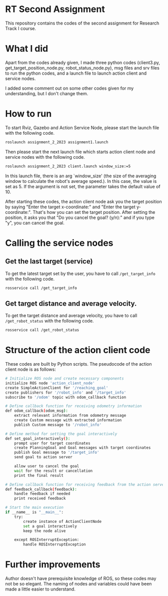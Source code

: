 # RT Second Assignment
This repository contains the codes of the second assignment for Research Track I course.

# What I did
Apart from the codes already given, I made three python codes (client3.py, get_target_position_node.py, robot_status_node.py), msg files and srv files to run the python codes, and a launch file to launch action client and service nodes.

I added some comment out on some other codes given for my understanding, but I don't change them.

# How to run
To start Rviz, Gazebo and Action Service Node, please start the launch file with the following code. 
```bash
roslaunch assignment_2_2023 assignment1.launch
```
Then please start the next launch file which starts action client node and service nodes with the following code.
```bash
roslaunch assignment_2_2023 client.launch window_size:=5
```
In this launch file, there is an arg `window_size' (the size of the averaging window to calculate the robot's average speed.). In this case, the value is set as 5. If the argument is not set, the parameter takes the default value of 10.

After starting these codes, the action client node ask you the target position by saying "Enter the target x-coordinate:" and "Enter the target y-coordinate:". That's how you can set the target position.
After setting the position, it asks you that "Do you cancel the goal? (y/n):" and if you type "y", you can cancel the goal.

# Calling the service nodes
## Get the last target (service)
To get the latest target set by the user, you have to call `/get_target_info` with the following code.
```bash
rosservice call /get_target_info
```
## Get target distance and average velocity.
To get the target distance and average velocity, you have to call `/get_robot_status` with the following code.
```bash
rosservice call /get_robot_status
```

# Structure of the action client code
These codes are built by Python scripts.
The pseudocode of the action client node is as follows:
```bash
# Initialize ROS node and create necessary components
initialize ROS node 'action_client_node'
create SimpleActionClient for '/reaching_goal'
create publishers for '/robot_info' and '/target_info'
subscribe to '/odom' topic with odom_callback function

# Define callback function for receiving odometry information
def odom_callback(odom_msg):
    extract relevant information from odometry message
    create Custom message with extracted information
    publish Custom message to '/robot_info'

# Define method for setting the goal interactively
def set_goal_interactively():
    prompt user for target coordinates
    create PlanningGoal and Goal messages with target coordinates
    publish Goal message to '/target_info'
    send goal to action server

    allow user to cancel the goal
    wait for the result or cancellation
    print the final result

# Define callback function for receiving feedback from the action server
def feedback_callback(feedback):
    handle feedback if needed
    print received feedback

# Start the main execution
if __name__ is "__main__":
    try:
        create instance of ActionClientNode
        set a goal interactively
        keep the node alive

    except ROSInterruptException:
        handle ROSInterruptException
```

# Further improvements
Author doesn't have prerequisite knowledge of ROS, so these codes may not be so elegant. The naming of nodes and variables could have been made a little easier to understand.
